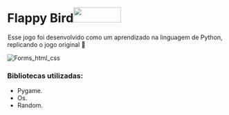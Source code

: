 
<h1>Flappy Bird<img src = "https://user-images.githubusercontent.com/93302202/184223350-157a553c-4876-4820-99fa-4da4284a141f.png" width="110px" height="35px"/></h1>

 Esse jogo foi desenvolvido como um aprendizado na linguagem de Python, replicando o jogo original 🐤 

![Forms_html_css](https://user-images.githubusercontent.com/93302202/220752803-3b9598a1-a3c4-48e2-ba45-4a93cca99af4.jpg)

### Bibliotecas utilizadas:

- Pygame.
- Os.
- Random.
